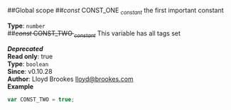 ##Global scope
<a name="CONST_ONE"></a>
##*const* CONST_ONE <sub>*constant*</sub>
the first important constant

**Type**: `number`  
<a name="CONST_TWO"></a>
##~~*const* CONST_TWO <sub>*constant*</sub>~~
This variable has all tags set

***Deprecated***  
**Read only**: true  
**Type**: `boolean`  
**Since**: v0.10.28  
**Author**: Lloyd Brookes <lloyd@brookes.com>  
**Example**  
```js
var CONST_TWO = true;
```
